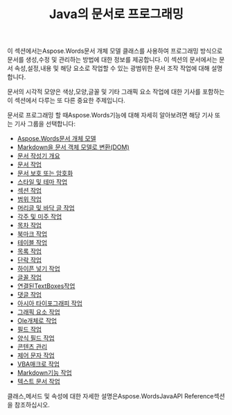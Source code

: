 ﻿---
title: Java의 문서로 프로그래밍
second_title: Aspose.WordsJava
articleTitle: 문서 프로그래밍
linktitle: 문서 프로그래밍
type: docs
description: "Aspose.Words문서 개체 모델 클래스를 사용하여Java로 문서를 프로그래밍 방식으로 생성,수정 및 관리할 수 있습니다. 색상,모양,글꼴 및 기타 그래픽 관리를 통해 문서 모양뿐만 아니라 문서 속성,설정 및 내용으로 작업하십시오."
weight: 340
url: /ko/java/programming-with-documents/
timestamp: 2024-09-25-11-08-55
---

이 섹션에서는Aspose.Words문서 개체 모델 클래스를 사용하여 프로그래밍 방식으로 문서를 생성,수정 및 관리하는 방법에 대한 정보를 제공합니다. 이 섹션의 문서에서는 문서 속성,설정,내용 및 해당 요소로 작업할 수 있는 광범위한 문서 조작 작업에 대해 설명합니다.

문서의 시각적 모양은 색상,모양,글꼴 및 기타 그래픽 요소 작업에 대한 기사를 포함하는 이 섹션에서 다루는 또 다른 중요한 주제입니다.

문서로 프로그래밍 할 때Aspose.Words기능에 대해 자세히 알아보려면 해당 기사 또는 기사 그룹을 선택합니다:

- [Aspose.Words문서 개체 모델](/words/java/aspose-words-document-object-model/)
- [Markdown을 문서 객체 모델로 변환(DOM)](/words/java/translate-markdown-to-document-object-model/)
- [문서 작성기 개요](/words/java/document-builder-overview/)
- [문서 작업](/words/java/working-with-document/)
- [문서 보호 또는 암호화](/words/java/protect-or-encrypt-a-document/)
- [스타일 및 테마 작업](/words/java/working-with-styles/)
- [섹션 작업](/words/java/working-with-sections/)
- [범위 작업](/words/java/working-with-ranges/)
- [머리글 및 바닥 글 작업](/words/java/working-with-headers-and-footers/)
- [각주 및 미주 작업](/words/java/working-with-footnote-and-endnote/)
- [목차 작업](/words/java/working-with-table-of-contents/)
- [북마크 작업](/words/java/working-with-bookmarks/)
- [테이블 작업](/words/java/working-with-tables/)
- [목록 작업](/words/java/working-with-lists/)
- [단락 작업](/words/java/working-with-paragraphs/)
- [하이픈 넣기 작업](/words/java/working-with-hyphenation/)
- [글꼴 작업](/words/java/working-with-fonts/)
- [연결된TextBoxes작업](/words/java/working-with-linked-textboxes/)
- [댓글 작업](/words/java/working-with-comments/)
- [아시아 타이포그래피 작업](/words/java/working-with-asian-typography/)
- [그래픽 요소 작업](/words/java/working-with-graphic-elements/)
- [Ole개체로 작업](/words/java/working-with-ole-objects/)
- [필드 작업](/words/java/working-with-fields/)
- [양식 필드 작업](/words/java/working-with-form-fields/)
- [콘텐츠 관리](/words/java/contents-management/)
- [제어 문자 작업](/words/java/working-with-control-characters/)
- [VBA매크로 작업](/words/java/working-with-vba-macros/)
- [Markdown기능 작업](/words/java/working-with-markdown-features/)
- [텍스트 문서 작업](/words/java/working-with-text-document/)

클래스,메서드 및 속성에 대한 자세한 설명은Aspose.WordsJavaAPI Reference섹션을 참조하십시오.
